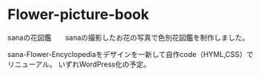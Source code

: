 # Flower-picture-book
sanaの花図鑑　　sanaの撮影したお花の写真で色別花図鑑を制作しました。

sana-Flower-Encyclopediaをデザインを一新して自作code（HYML,CSS）でリニューアル。
いずれWordPress化の予定。
